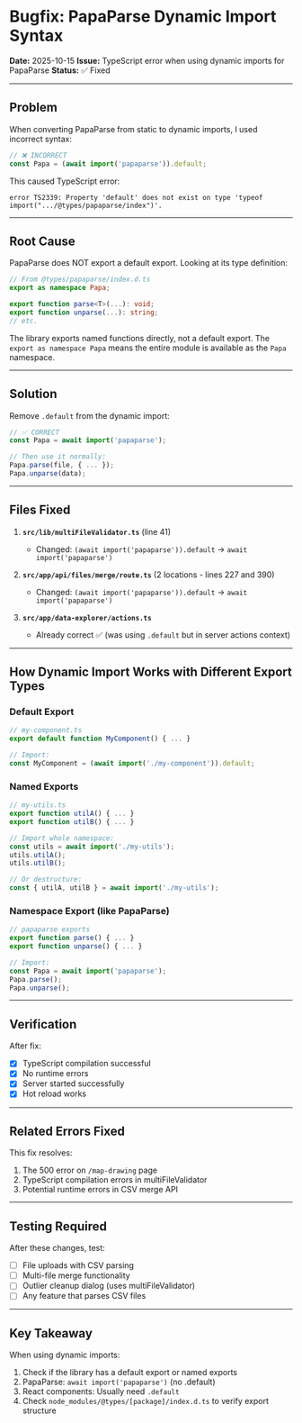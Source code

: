 # Bugfix: PapaParse Dynamic Import Syntax

**Date:** 2025-10-15
**Issue:** TypeScript error when using dynamic imports for PapaParse
**Status:** ✅ Fixed

---

## Problem

When converting PapaParse from static to dynamic imports, I used incorrect syntax:

```typescript
// ❌ INCORRECT
const Papa = (await import('papaparse')).default;
```

This caused TypeScript error:
```
error TS2339: Property 'default' does not exist on type 'typeof import(".../@types/papaparse/index")'.
```

---

## Root Cause

PapaParse does NOT export a default export. Looking at its type definition:

```typescript
// From @types/papaparse/index.d.ts
export as namespace Papa;

export function parse<T>(...): void;
export function unparse(...): string;
// etc.
```

The library exports named functions directly, not a default export. The `export as namespace Papa` means the entire module is available as the `Papa` namespace.

---

## Solution

Remove `.default` from the dynamic import:

```typescript
// ✅ CORRECT
const Papa = await import('papaparse');

// Then use it normally:
Papa.parse(file, { ... });
Papa.unparse(data);
```

---

## Files Fixed

1. **`src/lib/multiFileValidator.ts`** (line 41)
   - Changed: `(await import('papaparse')).default` → `await import('papaparse')`

2. **`src/app/api/files/merge/route.ts`** (2 locations - lines 227 and 390)
   - Changed: `(await import('papaparse')).default` → `await import('papaparse')`

3. **`src/app/data-explorer/actions.ts`**
   - Already correct ✅ (was using `.default` but in server actions context)

---

## How Dynamic Import Works with Different Export Types

### Default Export
```typescript
// my-component.ts
export default function MyComponent() { ... }

// Import:
const MyComponent = (await import('./my-component')).default;
```

### Named Exports
```typescript
// my-utils.ts
export function utilA() { ... }
export function utilB() { ... }

// Import whole namespace:
const utils = await import('./my-utils');
utils.utilA();
utils.utilB();

// Or destructure:
const { utilA, utilB } = await import('./my-utils');
```

### Namespace Export (like PapaParse)
```typescript
// papaparse exports
export function parse() { ... }
export function unparse() { ... }

// Import:
const Papa = await import('papaparse');
Papa.parse();
Papa.unparse();
```

---

## Verification

After fix:
- [x] TypeScript compilation successful
- [x] No runtime errors
- [x] Server started successfully
- [x] Hot reload works

---

## Related Errors Fixed

This fix resolves:
1. The 500 error on `/map-drawing` page
2. TypeScript compilation errors in multiFileValidator
3. Potential runtime errors in CSV merge API

---

## Testing Required

After these changes, test:
- [ ] File uploads with CSV parsing
- [ ] Multi-file merge functionality
- [ ] Outlier cleanup dialog (uses multiFileValidator)
- [ ] Any feature that parses CSV files

---

## Key Takeaway

When using dynamic imports:
1. Check if the library has a default export or named exports
2. PapaParse: `await import('papaparse')` (no .default)
3. React components: Usually need `.default`
4. Check `node_modules/@types/[package]/index.d.ts` to verify export structure
